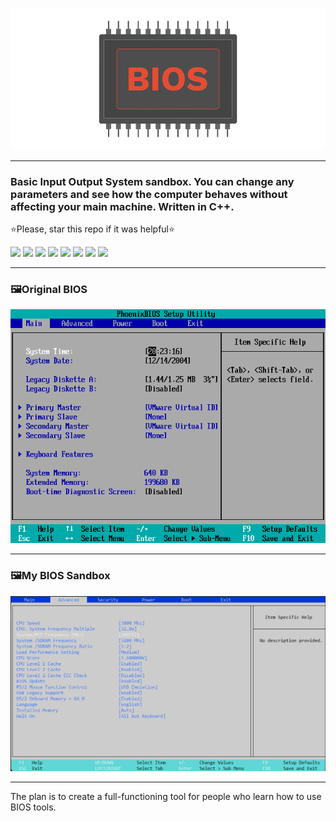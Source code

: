 ![logo](https://github.com/ByteCorum/BIOS/blob/main/imgs/LOGO.png?raw=true)

---
### Basic Input Output System sandbox. You can change any parameters and see how the computer behaves without affecting your main machine. Written in C++.

⭐Please, star this repo if it was helpful⭐
<p>
  <img src="https://img.shields.io/badge/C%2B%2B-00599C?style=for-the-badge&logo=c%2B%2B&logoColor=white">
  <img src="https://img.shields.io/badge/Visual_Studio-5C2D91?style=for-the-badge&logo=visual%20studio&logoColor=white">
  <img src="https://img.shields.io/badge/Windows-0078D6?style=for-the-badge&logo=windows&logoColor=white">
  <img src="https://img.shields.io/badge/build-passing-76B900?style=for-the-badge&logo=&logoColor=whit">
  <img src="https://img.shields.io/badge/tests-100/100-76B900?style=for-the-badge&logo=&logoColor=whit">
  <img src="https://img.shields.io/badge/code quality-A-76B900?style=for-the-badge&logo=&logoColor=whit">
  <img src="https://img.shields.io/badge/license-MIT-blue?style=for-the-badge&logo=&logoColor=whit">
  <img src="https://img.shields.io/badge/BIOS-v1.0.0-blue?style=for-the-badge&logo=&logoColor=whit">
</p>

---

### 🖼️Original BIOS
![logo](https://github.com/ByteCorum/BIOS/blob/main/imgs/obios.png?raw=true)

---
### 🖼️My BIOS Sandbox
![logo](https://github.com/ByteCorum/BIOS/blob/main/imgs/shoot%201.png?raw=true)

---
The plan is to create a full-functioning tool for people who learn how to use BIOS tools.
